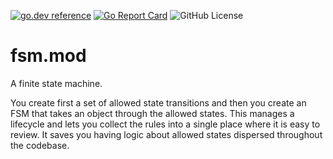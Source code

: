 <!-- Code generated by mkbadge; DO NOT EDIT. START -->
[![go.dev reference](https://img.shields.io/badge/go.dev-reference-green?logo=go)](https://pkg.go.dev/mod/github.com/nickwells/fsm.mod)
[![Go Report Card](https://goreportcard.com/badge/github.com/nickwells/fsm.mod)](https://goreportcard.com/report/github.com/nickwells/fsm.mod)
![GitHub License](https://img.shields.io/github/license/nickwells/fsm.mod)
<!-- Code generated by mkbadge; DO NOT EDIT. END -->

# fsm.mod
A finite state machine.

You create first a set of allowed state transitions and then you create an
FSM that takes an object through the allowed states. This manages a lifecycle
and lets you collect the rules into a single place where it is easy to
review. It saves you having logic about allowed states dispersed throughout
the codebase.
